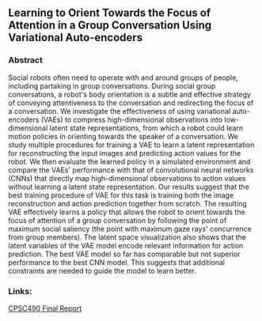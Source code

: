 ## Learning to Orient Towards the Focus of Attention in a Group Conversation Using Variational Auto-encoders

### Abstract
Social robots often need to operate with and around groups of people, including partaking in group conversations. During social group conversations, a robot's body orientation is a subtle and effective strategy of conveying attentiveness to the conversation and redirecting the focus of a conversation. We investigate the effectiveness of using variational auto-encoders (VAEs) to compress high-dimensional observations into low-dimensional latent state representations, from which a robot could learn motion policies in orienting towards the speaker of a conversation. We study multiple procedures for training a VAE to learn a latent representation for reconstructing the input images and predicting action values for the robot. We then evaluate the learned policy in a simulated environment and compare the VAEs' performance with that of convolutional neural networks (CNNs) that directly map high-dimensional observations to action values without learning a latent state representation. Our results suggest that the best training procedure of VAE for this task is training both the image reconstruction and action prediction together from scratch. The resulting VAE effectively learns a policy that allows the robot to orient towards the focus of attention of a group conversation by following the point of maximum social saliency (the point with maximum gaze rays' concurrence from group members). The latent space visualization also shows that the latent variables of the VAE model encode relevant information for action prediction. The best VAE model so far has comparable but not superior performance to the best CNN model. This suggests that additional constraints are needed to guide the model to learn better.

### Links:
[CPSC490 Final Report](../CPSC490_FinalReport_SallyMa.pdf)
